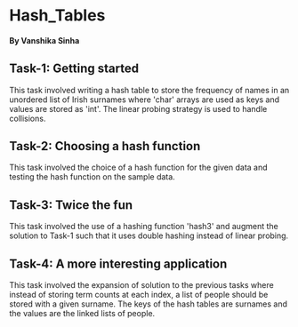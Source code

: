 # Hash_Tables

#### By Vanshika Sinha

## Task-1: Getting started

This task involved writing a hash table to store the frequency of names in an unordered list of Irish surnames where 'char' arrays are used as keys and values are stored as 'int'. The linear probing strategy is used to handle collisions.

## Task-2: Choosing a hash function

This task involved the choice of a hash function for the given data and testing the hash function on the sample data.

## Task-3: Twice the fun

This task involved the use of a hashing function 'hash3' and augment the solution to Task-1 such that it uses double hashing instead of linear probing.

## Task-4: A more interesting application

This task involved the expansion of solution to the previous tasks where instead of storing term counts at each index, a list of people should be stored with a given surname. The keys of the hash tables are surnames and the values are the linked lists of people.